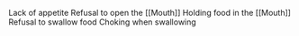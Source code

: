 Lack of appetite 
Refusal to open the [[Mouth]] 
Holding food in the [[Mouth]] 
Refusal to swallow food 
Choking when swallowing